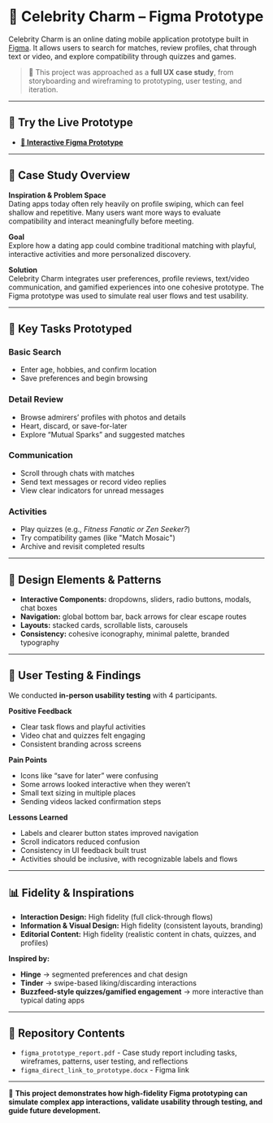 # 💖 Celebrity Charm – Figma Prototype  

Celebrity Charm is an online dating mobile application prototype built in [Figma](https://www.figma.com/). It allows users to search for matches, review profiles, chat through text or video, and explore compatibility through quizzes and games.  

> 📌 This project was approached as a **full UX case study**, from storyboarding and wireframing to prototyping, user testing, and iteration.  

---

## 🔗 Try the Live Prototype  

- **[🔗 Interactive Figma Prototype](https://www.figma.com/file/ZmUEybEEPQMEpkQGaRHgpf/Prototype-Project-5%3A-Figma?type=design&node-id=0%3A1&mode=design&t=qOXEjvohKLT8lXFi-1)**  

---

## 📖 Case Study Overview  

**Inspiration & Problem Space**  
Dating apps today often rely heavily on profile swiping, which can feel shallow and repetitive. Many users want more ways to evaluate compatibility and interact meaningfully before meeting.  

**Goal**  
Explore how a dating app could combine traditional matching with playful, interactive activities and more personalized discovery.  

**Solution**  
Celebrity Charm integrates user preferences, profile reviews, text/video communication, and gamified experiences into one cohesive prototype. The Figma prototype was used to simulate real user flows and test usability.  

---

## 🎯 Key Tasks Prototyped  

### Basic Search  
- Enter age, hobbies, and confirm location  
- Save preferences and begin browsing  

### Detail Review  
- Browse admirers’ profiles with photos and details  
- Heart, discard, or save-for-later  
- Explore “Mutual Sparks” and suggested matches  

### Communication  
- Scroll through chats with matches  
- Send text messages or record video replies  
- View clear indicators for unread messages  

### Activities  
- Play quizzes (e.g., *Fitness Fanatic or Zen Seeker?*)  
- Try compatibility games (like "Match Mosaic")  
- Archive and revisit completed results  

---

## 🧩 Design Elements & Patterns  

- **Interactive Components:** dropdowns, sliders, radio buttons, modals, chat boxes  
- **Navigation:** global bottom bar, back arrows for clear escape routes  
- **Layouts:** stacked cards, scrollable lists, carousels  
- **Consistency:** cohesive iconography, minimal palette, branded typography  

---

## 👥 User Testing & Findings  

We conducted **in-person usability testing** with 4 participants.  

**Positive Feedback**  
- Clear task flows and playful activities  
- Video chat and quizzes felt engaging  
- Consistent branding across screens  

**Pain Points**  
- Icons like “save for later” were confusing  
- Some arrows looked interactive when they weren’t  
- Small text sizing in multiple places  
- Sending videos lacked confirmation steps  

**Lessons Learned**  
- Labels and clearer button states improved navigation  
- Scroll indicators reduced confusion  
- Consistency in UI feedback built trust  
- Activities should be inclusive, with recognizable labels and flows  

---

## 📊 Fidelity & Inspirations  

- **Interaction Design:** High fidelity (full click-through flows)  
- **Information & Visual Design:** High fidelity (consistent layouts, branding)  
- **Editorial Content:** High fidelity (realistic content in chats, quizzes, and profiles)  

**Inspired by:**  
- **Hinge** → segmented preferences and chat design  
- **Tinder** → swipe-based liking/discarding interactions  
- **Buzzfeed-style quizzes/gamified engagement** → more interactive than typical dating apps  

---

## 📂 Repository Contents  

- `figma_prototype_report.pdf` - Case study report including tasks, wireframes, patterns, user testing, and reflections  
- `figma_direct_link_to_prototype.docx` - Figma link

---

📌 **This project demonstrates how high-fidelity Figma prototyping can simulate complex app interactions, validate usability through testing, and guide future development.**
